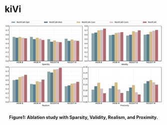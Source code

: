# kiVi


![image](Figure1.jpg)
<h4 align = "center">Figure1: Ablation study with Sparsity, Validity, Realism, and Proximity.</h4>
<!----------#### Figure1: Ablation study with Sparsity, Validity, Realism, and Proximity.------------>
